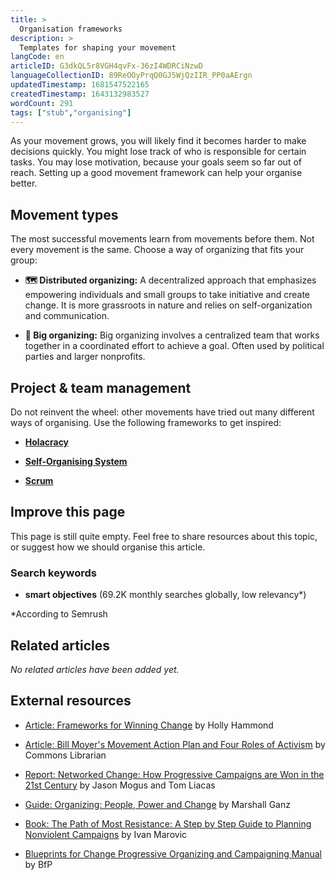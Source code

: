 ```yaml
---
title: >
  Organisation frameworks
description: >
  Templates for shaping your movement
langCode: en
articleID: G3dkQL5r8VGH4qvFx-36zI4WDRCiNzwD
languageCollectionID: 89ReOOyPrqQ0GJ5WjQzIIR_PP0aAErgn
updatedTimestamp: 1681547522165
createdTimestamp: 1643132983527
wordCount: 291
tags: ["stub","organising"]
---
```


As your movement grows, you will likely find it becomes harder to make decisions quickly. You might lose track of who is responsible for certain tasks. You may lose motivation, because your goals seem so far out of reach. Setting up a good movement framework can help your organise better.

## Movement types

The most successful movements learn from movements before them. Not every movement is the same. Choose a way of organizing that fits your group:

-   **🗺 Distributed organizing:** A decentralized approach that emphasizes empowering individuals and small groups to take initiative and create change. It is more grassroots in nature and relies on self-organization and communication.
    
-   **🐳 Big organizing:** Big organizing involves a centralized team that works together in a coordinated effort to achieve a goal. Often used by political parties and larger nonprofits.
    

## Project & team management

Do not reinvent the wheel: other movements have tried out many different ways of organising. Use the following frameworks to get inspired:

-   [**Holacracy**](/organising/holacracy)
    
-   [**Self-Organising System**](/organising/sos)
    
-   [**Scrum**](/organising/scrum)
    

<action-smart-small></action-smart-small>

## **Improve this page**

This page is still quite empty. Feel free to share resources about this topic, or suggest how we should organise this article.

### Search keywords

-   **smart objectives** (69.2K monthly searches globally, low relevancy\*)
    

\*According to Semrush

## Related articles

_No related articles have been added yet._

## External resources

-   [Article: Frameworks for Winning Change](https://commonslibrary.org/frameworks-for-winning-change/) by Holly Hammond
    
-   [Article: Bill Moyer's Movement Action Plan and Four Roles of Activism](https://commonslibrary.org/bill-moyers-movement-action-plan-and-four-roles-of-activism/) by Commons Librarian
    
-   [Report: Networked Change: How Progressive Campaigns are Won in the 21st Century](https://commonslibrary.org/networked-change/) by Jason Mogus and Tom Liacas
    
-   [Guide: Organizing: People, Power and Change](https://commonslibrary.org/organizing-people-power-change/) by Marshall Ganz
    
-   [Book: The Path of Most Resistance: A Step by Step Guide to Planning Nonviolent Campaigns](https://commonslibrary.org/the-path-of-most-resistance-a-step-by-step-guide-to-planning-nonviolent-campaigns/) by Ivan Marovic
    
-   [Blueprints for Change Progressive Organizing and Campaigning Manual](https://commonslibrary.org/blueprints-for-change-progressive-organizing-and-campaigning-manual/) by BfP